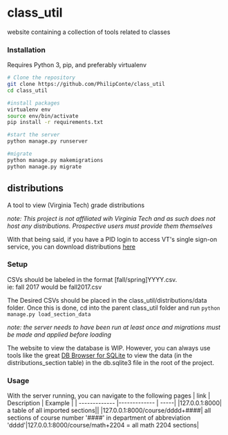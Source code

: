 # class_util
website containing a collection of tools related to classes

### Installation
Requires Python 3, pip, and preferably virtualenv
```bash
# Clone the repository
git clone https://github.com/PhilipConte/class_util
cd class_util

#install packages
virtualenv env
source env/bin/activate
pip install -r requirements.txt

#start the server
python manage.py runserver

#migrate
python manage.py makemigrations
python manage.py migrate
```
## distributions
A tool to view (Virginia Tech) grade distributions

*note: This project is not affiliated wih Virginia Tech and as such does not host any distributions. Prospective users must provide them themselves*

With that being said, if you have a PID login to access VT's single sign-on service, you can download distributions [here](https://irweb.ir.vt.edu/webtest/Authenticated/GradeDistribution.aspx)

### Setup
CSVs should be labeled in the format [fall/spring]YYYY.csv.  
ie: fall 2017 would be fall2017.csv

The Desired CSVs should be placed in the class_util/distributions/data folder.
Once this is done, cd into the parent class_util folder and run ```python manage.py load_section_data```

*note: the server needs to have been run at least once and migrations must be made and applied before loading*

The website to view the database is WIP. However, you can always use tools like the great [DB Browser for SQLite](https://sqlitebrowser.org/) to view the data (in the distributions_section table) in the db.sqlite3 file in the root of the project.

### Usage
With the server running, you can navigate to the following pages
| link          | Description        | Example  |
| ------------- |-------------  | -----|
|127.0.0.1:8000| a table of all imported sections||
|127.0.0.1:8000/course/dddd+####| all sections of course number '####' in department of abbreviation 'dddd'|127.0.0.1:8000/course/math+2204 = all math 2204 sections|
